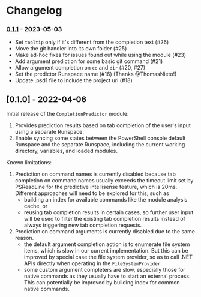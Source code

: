 # Changelog

### [0.1.1] - 2023-05-03

- Set `tooltip` only if it's different from the completion text (#26)
- Move the git handler into its own folder (#25)
- Make ad-hoc fixes for issues found out while using the module (#23)
- Add argument prediction for some basic git command (#21)
- Allow argument completion on `cd` and `dir` (#20, #27)
- Set the predictor Runspace name (#16) (Thanks @ThomasNieto!)
- Update .psd1 file to include the project uri (#18)

[0.1.1]: https://github.com/PowerShell/PSReadLine/compare/v0.1.0...v0.1.1

## [0.1.0] - 2022-04-06

Initial release of the `CompletionPredictor` module:
1. Provides prediction results based on tab completion of the user's input using a separate Runspace.
1. Enable syncing some states between the PowerShell console default Runspace and the separate Runspace, including the current working directory, variables, and loaded modules.

Known limitations:
1. Prediction on command names is currently disabled because tab completion on command names usually exceeds the timeout limit set by PSReadLine for the predictive intellisense feature, which is 20ms. Different approaches will need to be explored for this, such as
   - building an index for available commands like the module analysis cache, or
   - reusing tab completion results in certain cases, so further user input will be used to filter the existing tab completion results instead of always triggering new tab completion requests.
1. Prediction on command arguments is currently disabled due to the same reason.
   - the default argument completion action is to enumerate file system items, which is slow in our current implementation. But this can be improved by special case the file system provider, so as to call .NET APIs directly when operating in the `FileSystemProvider`.
   - some custom argument completers are slow, especially those for native commands as they usually have to start an external process. This can potentially be improved by building index for common native commands.
